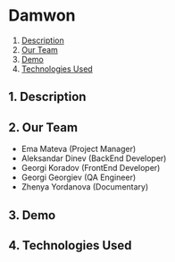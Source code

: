 # Damwon

1. [Description](#desc)
2. [Our Team](#team)
3. [Demo](#demo)
4. [Technologies Used](#technologies)

<a name="desc"></a>
## 1. Description

<a name="team"></a>
## 2. Our Team
- Ema Mateva (Project Manager)
- Aleksandar Dinev (BackEnd Developer)
- Georgi Koradov (FrontEnd Developer)
- Georgi Georgiev (QA Engineer)
- Zhenya Yordanova (Documentary)

<a name="demo"></a>
## 3. Demo

<a name="technologies"></a>
## 4. Technologies Used